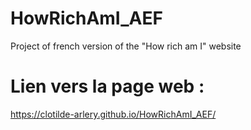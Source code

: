 # HowRichAmI_AEF
Project of french version of the "How rich am I" website

# Lien vers la page web :
https://clotilde-arlery.github.io/HowRichAmI_AEF/
